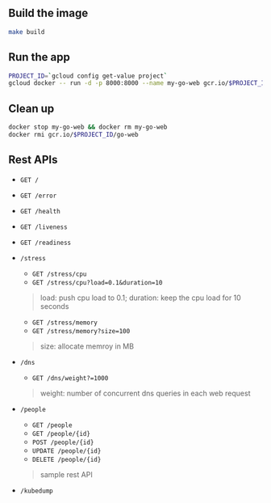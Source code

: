 ## Build the image

```sh
make build
```

## Run the app

```sh
PROJECT_ID=`gcloud config get-value project`
gcloud docker -- run -d -p 8000:8000 --name my-go-web gcr.io/$PROJECT_ID/go-web
```

## Clean up

```sh
docker stop my-go-web && docker rm my-go-web
docker rmi gcr.io/$PROJECT_ID/go-web
```

## Rest APIs

* `GET /`
* `GET /error`
* `GET /health`
* `GET /liveness`
* `GET /readiness`

* `/stress`
  * `GET /stress/cpu`
  * `GET /stress/cpu?load=0.1&duration=10`
  > load: push cpu load to 0.1; duration: keep the cpu load for 10 seconds
  * `GET /stress/memory`
  * `GET /stress/memory?size=100`
  > size: allocate memroy in MB

* `/dns`
  * `GET /dns/weight?=1000`
  > weight: number of concurrent dns queries in each web request

* `/people`
  * `GET /people`
  * `GET /people/{id}`
  * `POST /people/{id}`
  * `UPDATE /people/{id}`
  * `DELETE /people/{id}`
  > sample rest API

* `/kubedump`